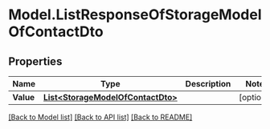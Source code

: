 # Model.ListResponseOfStorageModelOfContactDto
## Properties
Name | Type | Description | Notes
------------ | ------------- | ------------- | -------------
**Value** | [**List&lt;StorageModelOfContactDto&gt;**](StorageModelOfContactDto.md) |  | [optional] 



[[Back to Model list]](README.md#documentation-for-models) [[Back to API list]](README.md#documentation-for-api-endpoints) [[Back to README]](README.md)


